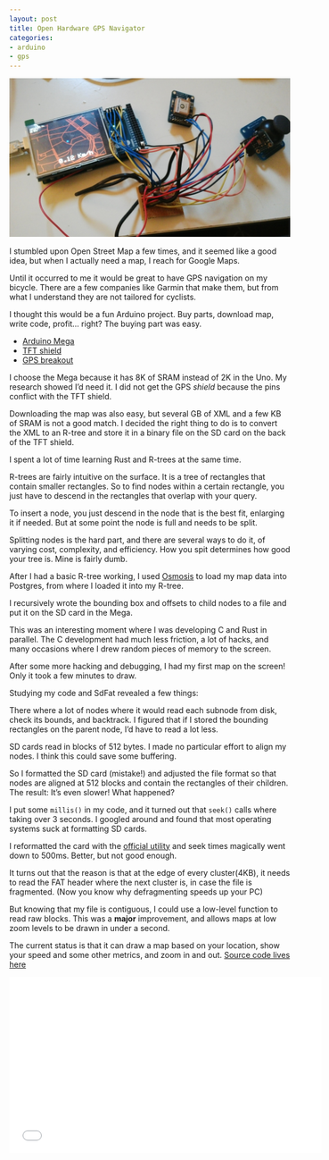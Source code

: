 ```yaml
---
layout: post
title: Open Hardware GPS Navigator
categories:
- arduino
- gps
---
```


![Arduino GPS](/images/15667233196_de461033c3_o.jpg)

I stumbled upon Open Street Map a few times, and it seemed like a good idea, but when I actually need a map, I reach for Google Maps.

Until it occurred to me it would be great to have GPS navigation on my bicycle. There are a few companies like Garmin that make them, but from what I understand they are not tailored for cyclists.

I thought this would be a fun Arduino project. Buy parts, download map, write code, profit… right? The buying part was easy.

* [Arduino Mega](https://www.adafruit.com/product/191)
* [TFT shield](https://www.adafruit.com/products/1651)
* [GPS breakout](https://www.adafruit.com/product/746)

I choose the Mega because it has 8K of SRAM instead of 2K in the Uno. My research showed I’d need it. I did not get the GPS *shield* because the pins conflict with the TFT shield.

Downloading the map was also easy, but several GB of XML and a few KB of SRAM is not a good match. I decided the right thing to do is to convert the XML to an R-tree and store it in a binary file on the SD card on the back of the TFT shield.

I spent a lot of time learning Rust and R-trees at the same time.

R-trees are fairly intuitive on the surface. It is a tree of rectangles that contain smaller rectangles. So to find nodes within a certain rectangle, you just have to descend in the rectangles that overlap with your query.

To insert a node, you just descend in the node that is the best fit, enlarging it if needed. But at some point the node is full and needs to be split.

Splitting nodes is the hard part, and there are several ways to do it, of varying cost, complexity, and efficiency. How you spit determines how good your tree is. Mine is fairly dumb.

After I had a basic R-tree working, I used [Osmosis](http://wiki.openstreetmap.org/wiki/Osmosis) to load my map data into Postgres, from where I loaded it into my R-tree.

I recursively wrote the bounding box and offsets to child nodes to a file and put it on the SD card in the Mega.

This was an interesting moment where I was developing C and Rust in parallel. The C development had much less friction, a lot of hacks, and many occasions where I drew random pieces of memory to the screen.

After some more hacking and debugging, I had my first map on the screen! Only it took a few minutes to draw.

Studying my code and SdFat revealed a few things:

There where a lot of nodes where it would read each subnode from disk, check its bounds, and backtrack. I figured that if I stored the bounding rectangles on the parent node, I’d have to read a lot less.

SD cards read in blocks of 512 bytes. I made no particular effort to align my nodes. I think this could save some buffering.

So I formatted the SD card (mistake!) and adjusted the file format so that nodes are aligned at 512 blocks and contain the rectangles of their children. The result: It’s even slower! What happened?

I put some `millis()` in my code, and it turned out that `seek()` calls where taking over 3 seconds. I googled around and found that most operating systems suck at formatting SD cards.

I reformatted the card with the [official utility](https://www.sdcard.org/downloads/formatter_4/https://www.sdcard.org/downloads/formatter_4/) and seek times magically went down to 500ms. Better, but not good enough.

It turns out that the reason is that at the edge of every cluster(4KB), it needs to read the FAT header where the next cluster is, in case the file is fragmented. (Now you know why defragmenting speeds up your PC)

But knowing that my file is contiguous, I could use a low-level function to read raw blocks. This was a **major** improvement, and allows maps at low zoom levels to be drawn in under a second.

The current status is that it can draw a map based on your location, show your speed and some other metrics, and zoom in and out. [Source code lives here](https://github.com/pepijndevos/bicycle_gps)

<iframe width="560" height="315" src="//www.youtube.com/embed/QvVO6pY9WNY" frameborder="0" allowfullscreen> </iframe>